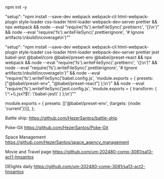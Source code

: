 npm init -y



"setup": "npm install --save-dev webpack webpack-cli html-webpack-plugin style-loader css-loader html-loader webpack-dev-server prettier && npx webpack && node --eval \"require('fs').writeFileSync('.prettierrc', '{}\\n')\" && node --eval \"require('fs').writeFileSync('.prettierignore', '# Ignore artifacts:\\nbuild\\ncoverage\\n')\""

"setup": "npm install --save-dev webpack webpack-cli html-webpack-plugin style-loader css-loader html-loader webpack-dev-server prettier jest babel-jest @babel/core @babel/preset-env @babel/preset-react && npx webpack && node --eval \"require('fs').writeFileSync('.prettierrc', '{}\\n')\" && node --eval \"require('fs').writeFileSync('.prettierignore', '# Ignore artifacts:\\nbuild\\ncoverage\\n')\" && node --eval \"require('fs').writeFileSync('babel.config.js', 'module.exports = { presets: [\"@babel/preset-env\", \"@babel/preset-react\"] };\\n')\" && node --eval \"require('fs').writeFileSync('jest.config.js', 'module.exports = { transform: { \\'^.+\\\\.jsx?$\\': \\'babel-jest\\' } };\\n')\""

module.exports = {
  presets: [['@babel/preset-env', {targets: {node: 'current'}}]],
};

Battle ship:
https://github.com/HezerSantos/battle-ship

Poke-Git
https://github.com/HezerSantos/Poke-Git

Space Management
https://github.com/HezerSantos/space_agency_management

Movie and Travel page
https://github.com/um-202480-comp-3081/sa13-act1-hnsantos

DElights daily
https://github.com/um-202480-comp-3081/sa13-act2-hnsantos